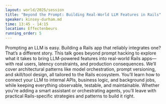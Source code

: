 ```yaml
---
layout: world/2025/session
title: "Beyond the Prompt: Building Real-World LLM Features in Rails"
speaker: kinsey-durham.md
time: 13:45 - 14:15
location: Effectenbeurs
running_order: 5
---
```


Prompting an LLM is easy. Building a Rails app that reliably integrates one? That’s a different story. This talk goes beyond prompt hacking to explore what it takes to bring LLM-powered features into real-world Rails apps—with real users, latency constraints, and production consequences. We’ll cover architectural patterns like model orchestration, prompt versioning, and skill/tool design, all tailored to the Rails ecosystem. You’ll learn how to connect your LLM to internal APIs, business logic, and background jobs, while keeping everything observable, testable, and maintainable. Whether you're adding a smart assistant or orchestrating agents, you’ll leave with practical Rails-specific strategies and patterns to build it right.
